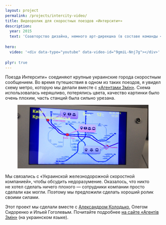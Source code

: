 ```yaml
---
layout: project
permalink: /projects/intercity-video/
title: Видеоролик для скоростных поездов «Интерсити+»
description:
  year: 2015
  text: 'Соавторство дизайна, немного арт-дирекшна (в составе команды <a href="https://facebook.com/agentyzmin">«Агенти Змін»</a>)'

hero:
  video: '<div data-type="youtube" data-video-id="9gmiL-Nnj7g"></div>'

plyr: true
---
```


Поезда Интерсити+ соединяют крупные украинские города скоростным сообщением. Во время путешествия в одном из таких поездов, я увидел схему метро, которую мы делали вместе с <a href="https://facebook.com/agentyzmin">«Агентами Змін»</a>. Схема использовалась неряшливо, потерялись цвета, качество картинки было очень плохим, часть станций была сильно урезана.

<figure>
  <img src="/i/projects/intercity-video/before.jpg" alt="Кадр из предыдущего видео">
</figure>

Мы связались с «Украинской железнодорожной скоростной компанией», чтобы обсудить недоразумение. Оказалось, что никто не хотел сделать ничего плохого — сотрудники компании просто сделали как могли. Поэтому мы предложили сделать хороший ролик своими силами.

Этот проект мы сделали вместе с [Александром Колодько](http://alexkolodko.com/), Олегом Сидоренко и Ильей Гоголевым. Почитайте подробнее [на сайте «Агентів Змін»](http://a3.kyiv.ua/intercity/) (на украинском языке).

